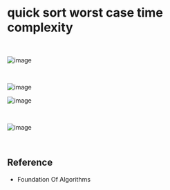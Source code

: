 # quick sort worst case time complexity

<br>

![image](https://img1.daumcdn.net/thumb/R1280x0/?scode=mtistory2&fname=https%3A%2F%2Fblog.kakaocdn.net%2Fdn%2FWhuVb%2FbtsbHk1METL%2Fp925oMVLqKGF57BX7vqMY1%2Fimg.jpg)

<br>

![image](https://img1.daumcdn.net/thumb/R1280x0/?scode=mtistory2&fname=https%3A%2F%2Fblog.kakaocdn.net%2Fdn%2Fb3F5ZE%2FbtsbMleZgho%2F1bbq6kN5WvcxBTEmk7U8K1%2Fimg.jpg)
<br>

![image](https://img1.daumcdn.net/thumb/R1280x0/?scode=mtistory2&fname=https%3A%2F%2Fblog.kakaocdn.net%2Fdn%2FMJ9EG%2FbtsbQa4pTJv%2FlkivbMzMnUy72ghu0QdmJk%2Fimg.jpg)


<br>

![image](https://img1.daumcdn.net/thumb/R1280x0/?scode=mtistory2&fname=https%3A%2F%2Fblog.kakaocdn.net%2Fdn%2FbuZOMM%2FbtsbNUVVL8R%2FKTXLOx4dLBK7vt7N4YJ2u0%2Fimg.jpg)


<br>
  
## Reference
- Foundation Of Algorithms <Richard Neapolitan>
